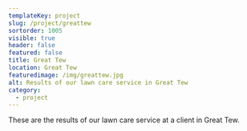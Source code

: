 ```yaml
---
templateKey: project
slug: /project/greattew
sortorder: 1005
visible: true
header: false
featured: false
title: Great Tew
location: Great Tew
featuredimage: /img/greattew.jpg
alt: Results of our lawn care service in Great Tew
category:
  - project
---
```

These are the results of our lawn care service at a client in Great Tew.


